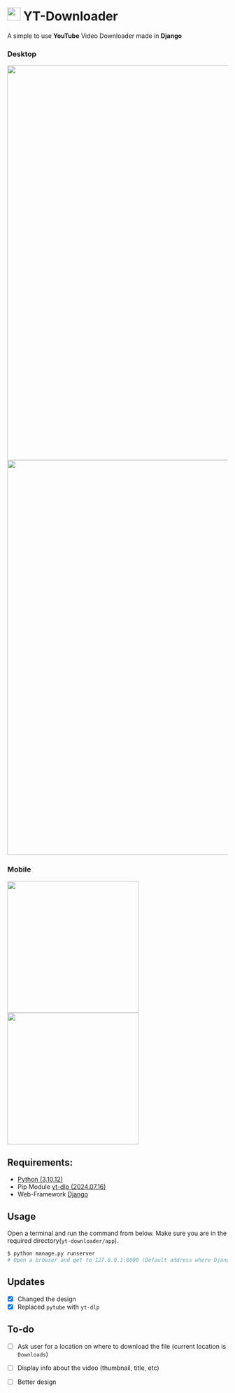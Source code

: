 # <img src="https://i.imgur.com/vRz9BFk.png" width="30px"> YT-Downloader

A simple to use **YouTube** Video Downloader made in **Django**

### Desktop

<img src = "https://i.imgur.com/v8XD4Ft.png" width = "900px">
<img src = "https://i.imgur.com/oPSloEs.png" width = "900px">

### Mobile

<img src = "https://i.imgur.com/tiRehrU.png" width = "300px">
<img src = "https://i.imgur.com/cnz5Shm.png" width = "300px">

## Requirements:

* [Python (3.10.12)](https://www.python.org/)
* Pip Module [yt-dlp (2024.07.16)](https://pypi.org/project/yt-dlp/)
* Web-Framework [Django](https://www.djangoproject.com/download/)

## Usage
Open a terminal and run the command from below. Make sure you are in the required directory(`yt-downloader/app`).
```bash
$ python manage.py runserver
# Open a browser and get to 127.0.0.1:8000 (Default address where Django starts the web app)
```

## Updates
-[x] Changed the design
-[x] Replaced `pytube` with `yt-dlp`

## To-do
-[ ] Ask user for a location on where to download the file (current location is `Downloads`)
-[ ] Display info about the video (thumbnail, title, etc)
-[ ] Better design



